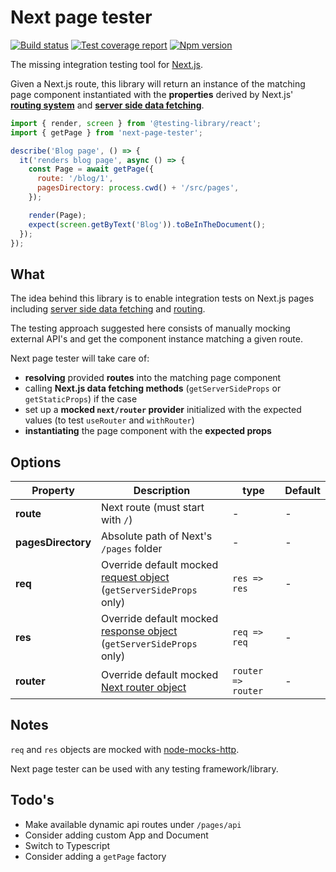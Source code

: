# Next page tester

[![Build status][ci-badge]][ci]
[![Test coverage report][coveralls-badge]][coveralls]
[![Npm version][npm-badge]][npm]

The missing integration testing tool for [Next.js][next-github].

Given a Next.js route, this library will return an instance of the matching page component instantiated with the **properties** derived by Next.js' [**routing system**][next-docs-routing] and [**server side data fetching**][next-docs-data-fetching].

```js
import { render, screen } from '@testing-library/react';
import { getPage } from 'next-page-tester';

describe('Blog page', () => {
  it('renders blog page', async () => {
    const Page = await getPage({
      route: '/blog/1',
      pagesDirectory: process.cwd() + '/src/pages',
    });

    render(Page);
    expect(screen.getByText('Blog')).toBeInTheDocument();
  });
});
```

## What

The idea behind this library is to enable integration tests on Next.js pages including [server side data fetching][next-docs-data-fetching] and [routing][next-docs-routing].

The testing approach suggested here consists of manually mocking external API's and get the component instance matching a given route.

Next page tester will take care of:

- **resolving** provided **routes** into the matching page component
- calling **Next.js data fetching methods** (`getServerSideProps` or `getStaticProps`) if the case
- set up a **mocked `next/router` provider** initialized with the expected values (to test `useRouter` and `withRouter`)
- **instantiating** the page component with the **expected props**

## Options

| Property           | Description                                                                        | type               | Default |
| ------------------ | ---------------------------------------------------------------------------------- | ------------------ | ------- |
| **route**          | Next route (must start with `/`)                                                   | -                  | -       |
| **pagesDirectory** | Absolute path of Next's `/pages` folder                                            | -                  | -       |
| **req**            | Override default mocked [request object][req-docs]<br>(`getServerSideProps` only)  | `res => res`       | -       |
| **res**            | Override default mocked [response object][res-docs]<br>(`getServerSideProps` only) | `req => req`       | -       |
| **router**         | Override default mocked [Next router object][next-docs-router]                     | `router => router` | -       |

## Notes

`req` and `res` objects are mocked with [node-mocks-http][node-mocks-http].

Next page tester can be used with any testing framework/library.

## Todo's

- Make available dynamic api routes under `/pages/api`
- Consider adding custom App and Document
- Switch to Typescript
- Consider adding a `getPage` factory

[ci]: https://travis-ci.com/toomuchdesign/next-page-tester
[ci-badge]: https://travis-ci.com/toomuchdesign/next-page-tester.svg?branch=master
[npm]: https://www.npmjs.com/package/next-page-tester
[npm-badge]: https://img.shields.io/npm/v/next-page-tester.svg
[coveralls-badge]: https://coveralls.io/repos/github/toomuchdesign/next-page-tester/badge.svg?branch=master
[coveralls]: https://coveralls.io/github/toomuchdesign/next-page-tester?branch=master
[next-github]: https://nextjs.org/
[req-docs]: https://nodejs.org/api/http.html#http_class_http_clientrequest
[res-docs]: https://nodejs.org/api/http.html#http_class_http_serverresponse
[node-mocks-http]: https://www.npmjs.com/package/node-mocks-http
[next-docs-routing]: https://nextjs.org/docs/routing/introduction
[next-docs-data-fetching]: https://nextjs.org/docs/basic-features/data-fetching
[next-docs-router]: https://nextjs.org/docs/api-reference/next/router
